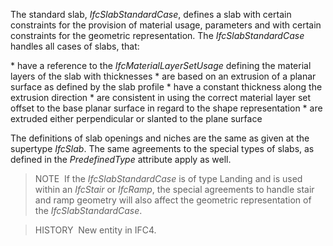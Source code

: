 The standard slab, _IfcSlabStandardCase_, defines a slab with certain constraints for the provision of material usage, parameters and with certain constraints for the geometric representation. The _IfcSlabStandardCase_ handles all cases of slabs, that:

\* have a reference to the _IfcMaterialLayerSetUsage_ defining the material layers of the slab with thicknesses
\* are based on an extrusion of a planar surface as defined by the slab profile
\* have a constant thickness along the extrusion direction
\* are consistent in using the correct material layer set offset to the base planar surface in regard to the shape representation
\* are extruded either perpendicular or slanted to the plane surface

The definitions of slab openings and niches are the same as given at the supertype _IfcSlab_. The same agreements to the special types of slabs, as defined in the _PredefinedType_ attribute apply as well.

> NOTE&nbsp; If the _IfcSlabStandardCase_ is of type Landing and is used within an _IfcStair_ or _IfcRamp_, the special agreements to handle stair and ramp geometry will also affect the geometric representation of the _IfcSlabStandardCase_.

> HISTORY&nbsp; New entity in IFC4.
